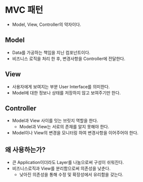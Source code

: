 # MVC 패턴
- Model, View, Controller의 약자이다.

## Model
- Data를 가공하는 책임을 지닌 컴포넌트이다.
- 비즈니스 로직을 처리 한 후, 변경사항을 Controller에 전달한다.

## View
- 사용자에게 보여지는 부분 User Interface를 의미한다.
- Model에 대한 정보나 상태를 저장하지 않고 보여주기만 한다.

## Controller
- Model과 View 사이를 잇는 브릿지 역할을 한다.
  - Model과 View는 서로의 존재를 알지 못해야 한다.
- Model이나 View의 변경을 모니터링 하여 변경사항을 이어주어야 한다.


## 왜 사용하는가?
- 큰 Application이더라도 Layer를 나눔으로써 구성이 쉬워진다.
- 비즈니스로직과 View를 분리함으로써 의존성을 낮춘다.
  - 낮아진 의존성을 통해 수정 및 확장성에서 유리함을 갖는다.